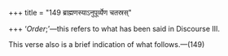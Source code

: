 +++
title = "149 ब्राह्मणस्याऽनुपूर्व्येण चतस्रस्"

+++
‘*Order*;’—this refers to what has been said in Discourse III.

This verse also is a brief indication of what follows.—(149)


